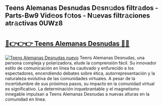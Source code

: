 ## Teens Alemanas Desnudas D𝚎sn𝚞dos filtr𝚊dos - Parts-Bw9 Vid𝚎os f𝚘tos - N𝚞evas filtr𝚊ciones atr𝚊ctivas 0UWz8

# <h2><a href="http://mbch8gb.tromn.icu/?c=Teens+Alemanas+Desnudas">🔗👉👉👉 Teens Alemanas Desnudas 🔗🔗</a></h2>

[![Teens Alemanas Desnudas nuevo](https://i.imgur.com/pEAQMta.gif)](http://mbch8gb.tromn.icu/?c=Teens+Alemanas+Desnudas)
Teens Alemanas Desnudas, una persona compleja y polarizadora, elude la comprensión fácil. Su innovador estilo de comunicación en línea ha cautivado y enfurecido a los espectadores, encendiendo debates sobre ética, autorrepresentación y la naturaleza evolutiva de las comunidades virtuales. A pesar de la incertidumbre de sus próximos pasos, su impacto en la comunidad virtual es significativo. La determinación inquebrantable y el magnetismo innegable impulsan a Teens Alemanas Desnudas a nuevas alturas en la comunidad en línea.
